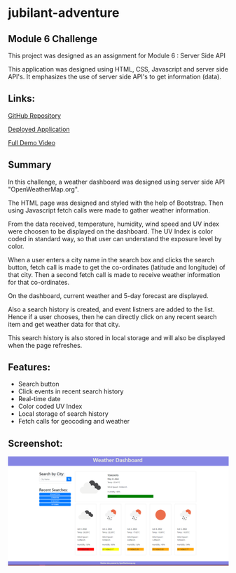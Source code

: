 # jubilant-adventure

## Module 6 Challenge


This project was designed as an assignment for Module 6 : Server Side API

This application was designed using HTML, CSS, Javascript and server side API's. It emphasizes the use of server side API's to get information (data).


## Links:

[GitHub Repository](https://github.com/Pooja3093/jubilant-adventure.git)

[Deployed Application](https://pooja3093.github.io/jubilant-adventure/)

[Full Demo Video](https://drive.google.com/file/d/1DYT7ZWH0_T4Q4e33pRy_amhOfxPdkwuN/view)


## Summary

In this challenge, a weather dashboard was designed using server side API "OpenWeatherMap.org".

The HTML page was designed and styled with the help of Bootstrap. Then using Javascript fetch calls were made to gather weather information.

From the data received, temperature, humidity, wind speed and UV index were choosen to be displayed on the dashboard. The UV Index is color coded in standard way, so that user can understand the exposure level by color.

When a user enters a city name in the search box and clicks the search button, fetch call is made to get the co-ordinates (latitude and longitude) of that city. Then a second fetch call is made to receive weather information for that co-ordinates.

On the dashboard, current weather and 5-day forecast are displayed.

Also a search history is created, and event listners are added to the list. Hence if a user chooses, then he can directly click on any recent search item and get weather data for that city.

This search history is also stored in local storage and will also be displayed when the page refreshes.


## Features:

* Search button
* Click events in recent search history
* Real-time date
* Color coded UV Index
* Local storage of search history
* Fetch calls for geocoding and weather

## Screenshot:

![screenshot](./assets/Images/Screenshot.png)

